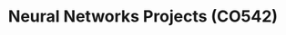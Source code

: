 ---
layout: project_cat
title: Neural Networks Projects (CO542)
nav_order: 8
permalink: /co542/
has_children: true

code: co542
type: COURSE
parent: Home
has_toc: true
search_exclude: true

default_thumb_image: /data/categories/co542/thumbnail.jpg
description: This section contains projects conducted as a partial requirement to complete the course CO542 - Neural Networks and Fuzzy Systems
---